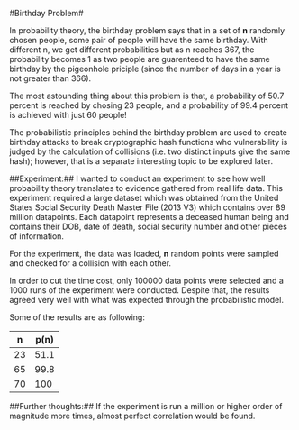 #Birthday Problem#

In probability theory, the birthday problem says that in a set of **n** randomly chosen people, some pair of people will have the same birthday. With different n, we get different probabilities but as n reaches 367, the probability becomes 1 as two people are guarenteed to have the same birthday by the pigeonhole priciple (since the number of days in a year is not greater than 366).

The most astounding thing about this problem is that, a probability of 50.7 percent is reached by chosing 23 people, and a probability of 99.4 percent is achieved with just 60 people! 

The probabilistic principles behind the birthday problem are used to create birthday attacks to break cryptographic hash functions who vulnerability is judged by the calculation of collisions (i.e. two distinct inputs give the same hash); however, that is a separate interesting topic to be explored later.

##Experiment:##
I wanted to conduct an experiment to see how well probability theory translates to evidence gathered from real life data. This experiment required a large dataset which was obtained from the United States Social Security Death Master File (2013 V3) which contains over 89 million datapoints. Each datapoint represents a deceased human being and contains their DOB, date of death, social security number and other pieces of information.

For the experiment, the data was loaded, **n** random points were sampled and checked for a collision with each other.

In order to cut the time cost, only 100000 data points were selected and a 1000 runs of the experiment were conducted. Despite that, the results agreed very well with what was expected through the probabilistic model.

Some of the results are as following:

**n**  | **p(n)**
------------- | -------------
23  | 51.1
65  | 99.8
70  | 100

##Further thoughts:##
If the experiment is run a million or higher order of magnitude more times, almost perfect correlation would be found.
